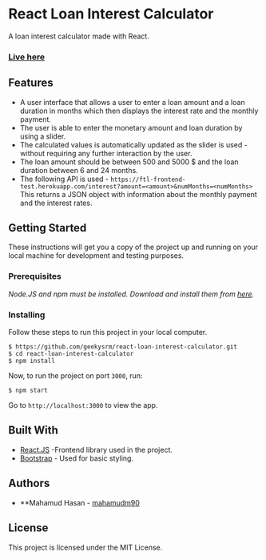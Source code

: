 # React Loan Interest Calculator

A loan interest calculator made with React.

  ###    [Live here](https://loancalculatorm90.netlify.app/)


## Features

- A user interface that allows a user to enter a loan amount and a
  loan duration in months which then displays the interest rate and the monthly payment.
- The user is able to enter the monetary amount and loan duration by using a slider.
- The calculated values is automatically updated as the slider is used - without requiring any
  further interaction by the user.
- The loan amount should be between 500 and 5000 \$ and the loan duration between 6
  and 24 months.
- The following API is used - `https://ftl-frontend-test.herokuapp.com/interest?amount=<amount>&numMonths=<numMonths>`<br/>
  This returns a JSON object with information about the monthly payment and the interest
  rates.

## Getting Started

These instructions will get you a copy of the project up and running on your local machine for development and testing purposes.

### Prerequisites

_Node.JS and npm must be installed. Download and install them from [here](https://nodejs.org)._

### Installing

Follow these steps to run this project in your local computer.

```
$ https://github.com/geekysrm/react-loan-interest-calculator.git
$ cd react-loan-interest-calculator
$ npm install
```

Now, to run the project on port `3000`, run:

```
$ npm start
```

Go to `http://localhost:3000` to view the app.

## Built With

- [React.JS](https://reactjs.org/) -Frontend library used in the project.
- [Bootstrap](https://getbootstrap.com/) - Used for basic styling.

## Authors

- **Mahamud Hasan - [mahamudm90](https://github.com/MahamudM90/LOAN-INTEREST-CALCULATOR)

## License

This project is licensed under the MIT License.

